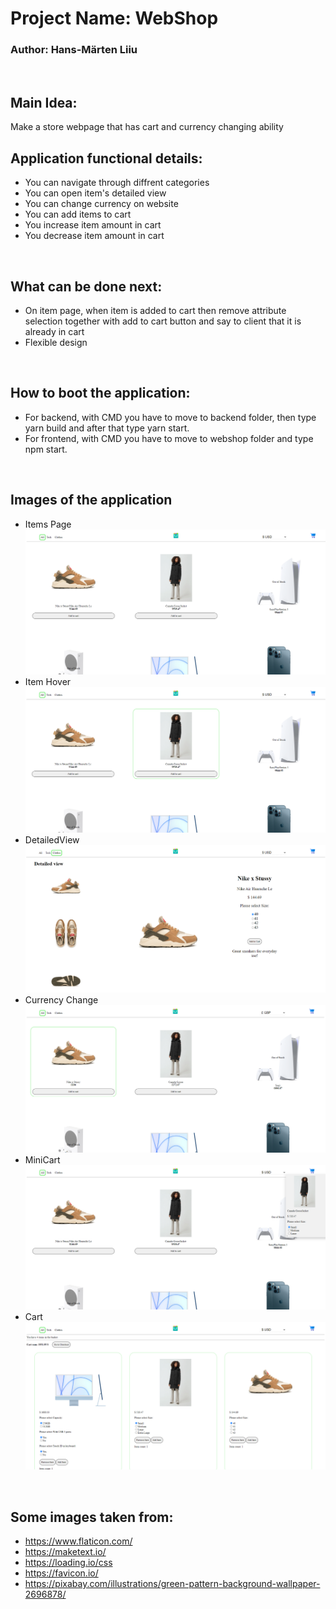 # Project Name: WebShop
### Author: Hans-Märten Liiu
</br>

Main Idea:
-------------

Make a store webpage that has cart and currency changing ability

## Application functional details:
* You can navigate through diffrent categories
* You can open item's detailed view
* You can change currency on website
* You can add items to cart
* You increase item amount in cart
* You decrease item amount in cart

</br>

## What can be done next:
* On item page, when item is added to cart then remove attribute selection together with add to cart button and say to client that it is already in cart
* Flexible design

</br>

## How to boot the application:
* For backend, with CMD you have to move to backend folder, then type yarn build and after that type yarn start.
* For frontend, with CMD you have to move to webshop folder and type npm start.

</br>

## Images of the application
* Items Page
![Source code](pictures/ItemList.PNG)
* Item Hover
![Source code](pictures/ItemHover.png)
* DetailedView
![Source code](pictures/DetailedView.PNG)
* Currency Change
![Source code](pictures/CurrencyChange.PNG)
* MiniCart
![Source code](pictures/MiniCart.png)
* Cart
![Source code](pictures/Cart.PNG)

</br>



## Some images taken from:
* https://www.flaticon.com/
* https://maketext.io/
* https://loading.io/css
* https://favicon.io/
* https://pixabay.com/illustrations/green-pattern-background-wallpaper-2696878/



